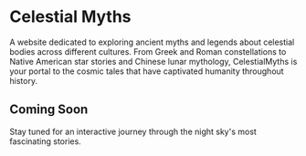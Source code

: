 # Celestial Myths

A website dedicated to exploring ancient myths and legends about celestial bodies across different cultures. From Greek and Roman constellations to Native American star stories and Chinese lunar mythology, CelestialMyths is your portal to the cosmic tales that have captivated humanity throughout history.

## Coming Soon

Stay tuned for an interactive journey through the night sky's most fascinating stories. 